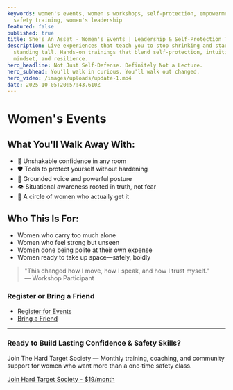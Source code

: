 ```yaml
---
keywords: women's events, women's workshops, self-protection, empowerment,
  safety training, women's leadership
featured: false
published: true
title: She's An Asset - Women's Events | Leadership & Self-Protection Training
description: Live experiences that teach you to stop shrinking and start
  standing tall. Hands-on trainings that blend self-protection, intuition,
  mindset, and resilience.
hero_headline: Not Just Self-Defense. Definitely Not a Lecture.
hero_subhead: You'll walk in curious. You'll walk out changed.
hero_video: /images/uploads/update-1.mp4
date: 2025-10-05T20:57:43.610Z
---
```


# Women's Events

## What You'll Walk Away With:

- 💪 Unshakable confidence in any room
- 🛡️ Tools to protect yourself without hardening
- 🎤 Grounded voice and powerful posture
- 👁️ Situational awareness rooted in truth, not fear
- 👥 A circle of women who actually get it

## Who This Is For:

- Women who carry too much alone
- Women who feel strong but unseen
- Women done being polite at their own expense
- Women ready to take up space—safely, boldly

> "This changed how I move, how I speak, and how I trust myself."  
> — Workshop Participant

### Register or Bring a Friend

- [Register for Events](mailto:support@shesanasset.com?subject=Women's%20Events%20Registration)
- [Bring a Friend](mailto:support@shesanasset.com?subject=Event%20Registration)

---

### Ready to Build Lasting Confidence & Safety Skills?

Join The Hard Target Society — Monthly training, coaching, and community support for women who want more than a one‑time safety class.

[Join Hard Target Society - $19/month](hard-target-society.html)
